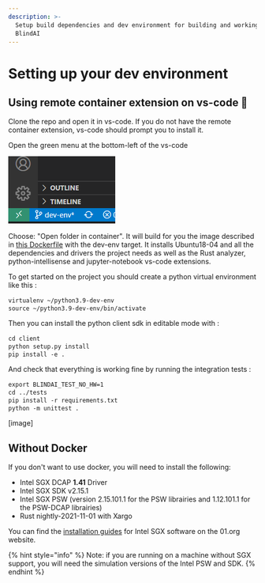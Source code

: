 ```yaml
---
description: >-
  Setup build dependencies and dev environment for building and working on
  BlindAI
---
```


# Setting up your dev environment

## Using remote container extension on vs-code 🐳

Clone the repo and open it in vs-code. If you do not have the remote container extension, vs-code should prompt you to install it. 

Open the green menu at the bottom-left of the vs-code 

![](../.gitbook/assets/Screenshot-vscode.png)

Choose: "Open folder in container". It will build for you the image described in [this Dockerfile](https://github.com/mithril-security/blindai/blob/master/server/docker/build.dockerfile) with the dev-env target. It installs Ubuntu18-04 and all the dependencies and drivers the project needs as well as the Rust analyzer, python-intellisense and jupyter-notebook vs-code extensions.

To get started on the project you should create a python virtual environment like this :
```
virtualenv ~/python3.9-dev-env
source ~/python3.9-dev-env/bin/activate
```

Then you can install the python client sdk in editable mode with :
```
cd client
python setup.py install
pip install -e .
```

And check that everything is working fine by running the integration tests :
```
export BLINDAI_TEST_NO_HW=1
cd ../tests
pip install -r requirements.txt
python -m unittest .
```


\[image]

## Without Docker

If you don't want to use docker, you will need to install the following:

* Intel SGX DCAP **1.41** Driver
* Intel SGX SDK v2.15.1
* Intel SGX PSW (version 2.15.101.1 for the PSW librairies and 1.12.101.1 for the PSW-DCAP librairies)
* Rust nightly-2021-11-01 with Xargo

You can find the [installation guides](https://download.01.org/intel-sgx/sgx-linux/2.9/docs/) for Intel SGX software on the 01.org website.

{% hint style="info" %}
Note: if you are running on a machine without SGX support, you will need the simulation versions of the Intel PSW and SDK.
{% endhint %}
